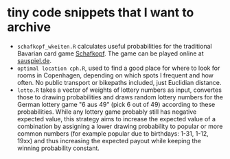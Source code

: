 # tiny code snippets that I want to archive

+ `schafkopf_wkeiten.R` calculates useful probabilities for the traditional Bavarian card game [Schafkopf](https://en.wikipedia.org/wiki/Schafkopf). The game can be played online at [sauspiel.de](https://www.sauspiel.de).
+ `optimal location cph.R`, used to find a good place for where to look for rooms in Copenhagen, depending on which spots I frequent and how often. No public transport or bikepaths included, just Euclidian distance.
+ `lotto.R` takes a vector of weights of lottery numbers as input, convertes those to drawing probabilities and draws random lottery numbers for the German lottery game "6 aus 49" (pick 6 out of 49) according to these probabilities. While any lottery game probably still has negative expected value, this strategy aims to increase the expected value of a combination by assigning a lower drawing probability to popular or more common numbers (for example popular due to birthdays: 1-31, 1-12, 19xx) and thus increasing the expected payout while keeping the winning probability constant.
